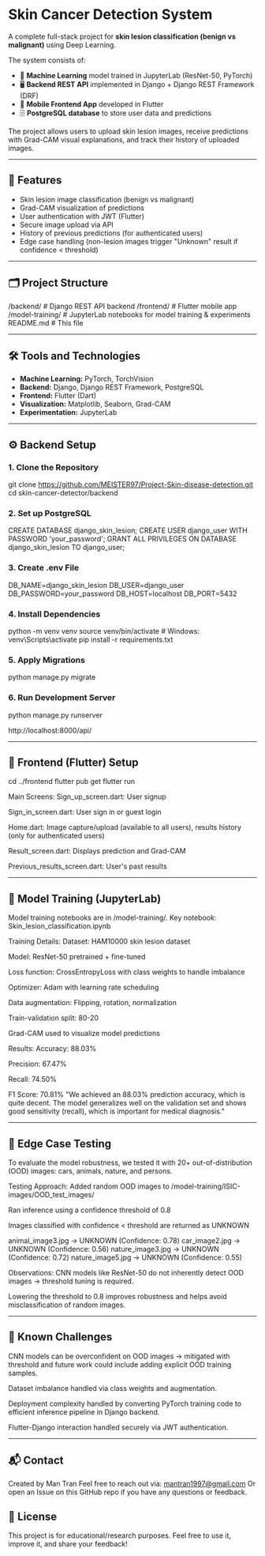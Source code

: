 # Skin Cancer Detection System

A complete full-stack project for **skin lesion classification (benign vs malignant)** using Deep Learning.  

The system consists of:

- 🧠 **Machine Learning** model trained in JupyterLab (ResNet-50, PyTorch)
- 🖥️ **Backend REST API** implemented in Django + Django REST Framework (DRF)
- 📱 **Mobile Frontend App** developed in Flutter
- 🗄️ **PostgreSQL database** to store user data and predictions

The project allows users to upload skin lesion images, receive predictions with Grad-CAM visual explanations, and track their history of uploaded images.

---

## 🚀 Features

- Skin lesion image classification (benign vs malignant)
- Grad-CAM visualization of predictions
- User authentication with JWT (Flutter)
- Secure image upload via API
- History of previous predictions (for authenticated users)
- Edge case handling (non-lesion images trigger "Unknown" result if confidence < threshold)

---

## 🗂️ Project Structure

/backend/ # Django REST API backend
/frontend/ # Flutter mobile app
/model-training/ # JupyterLab notebooks for model training & experiments
README.md # This file


---

## 🛠️ Tools and Technologies

- **Machine Learning:** PyTorch, TorchVision
- **Backend:** Django, Django REST Framework, PostgreSQL
- **Frontend:** Flutter (Dart)
- **Visualization:** Matplotlib, Seaborn, Grad-CAM
- **Experimentation:** JupyterLab

---

## ⚙️ Backend Setup

### 1. Clone the Repository

git clone https://github.com/MEISTER97/Project-Skin-disease-detection.git
cd skin-cancer-detector/backend

### 2. Set up PostgreSQL

CREATE DATABASE django_skin_lesion;
CREATE USER django_user WITH PASSWORD 'your_password';
GRANT ALL PRIVILEGES ON DATABASE django_skin_lesion TO django_user;

### 3. Create .env File
DB_NAME=django_skin_lesion
DB_USER=django_user
DB_PASSWORD=your_password
DB_HOST=localhost
DB_PORT=5432

### 4. Install Dependencies
python -m venv venv
source venv/bin/activate  # Windows: venv\Scripts\activate
pip install -r requirements.txt


### 5. Apply Migrations
python manage.py migrate

### 6. Run Development Server
python manage.py runserver

http://localhost:8000/api/

---

## 📱 Frontend (Flutter) Setup
cd ../frontend
flutter pub get
flutter run

Main Screens:
Sign_up_screen.dart: User signup

Sign_in_screen.dart: User sign in or guest login

Home.dart: Image capture/upload (available to all users), results history (only for authenticated users)

Result_screen.dart: Displays prediction and Grad-CAM

Previous_results_screen.dart: User's past results

---
## 📒 Model Training (JupyterLab)
Model training notebooks are in /model-training/.
Key notebook: Skin_lesion_classification.ipynb

Training Details:
Dataset: HAM10000 skin lesion dataset

Model: ResNet-50 pretrained + fine-tuned

Loss function: CrossEntropyLoss with class weights to handle imbalance

Optimizer: Adam with learning rate scheduling

Data augmentation: Flipping, rotation, normalization

Train-validation split: 80-20

Grad-CAM used to visualize model predictions

Results:
Accuracy: 88.03%

Precision: 67.47%

Recall: 74.50%

F1 Score: 70.81%
"We achieved an 88.03% prediction accuracy, which is quite decent. The model generalizes well on the validation set and shows good sensitivity (recall), which is important for medical diagnosis."

---
## 🧪 Edge Case Testing
To evaluate the model robustness, we tested it with 20+ out-of-distribution (OOD) images:
cars, animals, nature, and persons.

Testing Approach:
Added random OOD images to /model-training/ISIC-images/OOD_test_images/

Ran inference using a confidence threshold of 0.8

Images classified with confidence < threshold are returned as UNKNOWN

animal_image3.jpg -> UNKNOWN (Confidence: 0.78)
car_image2.jpg    -> UNKNOWN (Confidence: 0.56)
nature_image3.jpg -> UNKNOWN (Confidence: 0.72)
nature_image5.jpg -> UNKNOWN (Confidence: 0.55)

Observations:
CNN models like ResNet-50 do not inherently detect OOD images → threshold tuning is required.

Lowering the threshold to 0.8 improves robustness and helps avoid misclassification of random images.

---
## 🚧 Known Challenges
CNN models can be overconfident on OOD images → mitigated with threshold and future work could include adding explicit OOD training samples.

Dataset imbalance handled via class weights and augmentation.

Deployment complexity handled by converting PyTorch training code to efficient inference pipeline in Django backend.

Flutter-Django interaction handled securely via JWT authentication.

---
## 📬 Contact
Created by Man Tran
Feel free to reach out via: mantran1997@gmail.com
Or open an Issue on this GitHub repo if you have any questions or feedback.

## 📄 License
This project is for educational/research purposes.
Feel free to use it, improve it, and share your feedback!


